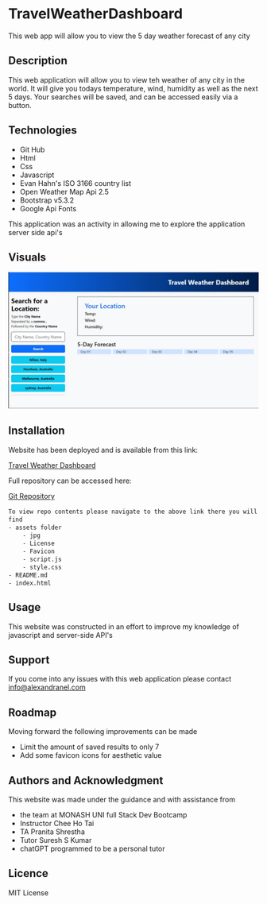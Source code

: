 # TravelWeatherDashboard
This web app will allow you to view the 5 day weather forecast of any city

## Description
This web application will allow you to view teh weather of any city in the world.
It will give you todays temperature, wind, humidity as well as the next 5 days.
Your searches will be saved, and can be accessed easily via a button. 


## Technologies

- Git Hub
- Html
- Css
- Javascript
- Evan Hahn's ISO 3166 country list
- Open Weather Map Api 2.5
- Bootstrap v5.3.2
- Google Api Fonts

This application was an activity in allowing me to explore the application server side api's

## Visuals

![Weather Page Visual](./Assets/Visual.JPG)

## Installation

Website has been deployed and is available from this link:

[Travel Weather Dashboard](https://alexandranel.github.io/TravelWeatherDashboard/)

Full repository can be accessed here:

[Git Repository](https://github.com/AlexandraNel/TravelWeatherDashboard)

``````
To view repo contents please navigate to the above link there you will find
- assets folder
    - jpg
    - License
    - Favicon
    - script.js
    - style.css
- README.md
- index.html

``````

## Usage

This website was constructed in an effort to improve my knowledge of javascript and server-side API's

## Support

If you come into any issues with this web application please contact
info@alexandranel.com

## Roadmap

Moving forward the following improvements can be made

- Limit the amount of saved results to only 7 
- Add some favicon icons for aesthetic value

## Authors and Acknowledgment

This website was made under the guidance and with assistance from
- the team at MONASH UNI full Stack Dev Bootcamp
- Instructor Chee Ho Tai
- TA Pranita Shrestha
- Tutor Suresh S Kumar
- chatGPT programmed to be a personal tutor 

## Licence
MIT License

